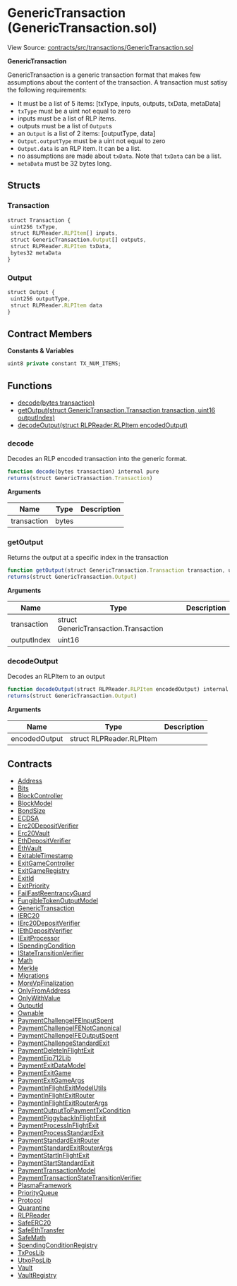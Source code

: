 # GenericTransaction (GenericTransaction.sol)

View Source: [contracts/src/transactions/GenericTransaction.sol](../../contracts/src/transactions/GenericTransaction.sol)

**GenericTransaction**

GenericTransaction is a generic transaction format that makes few assumptions about the
content of the transaction. A transaction must satisy the following requirements:
- It must be a list of 5 items: [txType, inputs, outputs, txData, metaData]
- `txType` must be a uint not equal to zero
- inputs must be a list of RLP items.
- outputs must be a list of `Output`s
- an `Output` is a list of 2 items: [outputType, data]
- `Output.outputType` must be a uint not equal to zero
- `Output.data` is an RLP item. It can be a list.
- no assumptions are made about `txData`. Note that `txData` can be a list.
- `metaData` must be 32 bytes long.

## Structs
### Transaction

```js
struct Transaction {
 uint256 txType,
 struct RLPReader.RLPItem[] inputs,
 struct GenericTransaction.Output[] outputs,
 struct RLPReader.RLPItem txData,
 bytes32 metaData
}
```

### Output

```js
struct Output {
 uint256 outputType,
 struct RLPReader.RLPItem data
}
```

## Contract Members
**Constants & Variables**

```js
uint8 private constant TX_NUM_ITEMS;

```

## Functions

- [decode(bytes transaction)](#decode)
- [getOutput(struct GenericTransaction.Transaction transaction, uint16 outputIndex)](#getoutput)
- [decodeOutput(struct RLPReader.RLPItem encodedOutput)](#decodeoutput)

### decode

Decodes an RLP encoded transaction into the generic format.

```js
function decode(bytes transaction) internal pure
returns(struct GenericTransaction.Transaction)
```

**Arguments**

| Name        | Type           | Description  |
| ------------- |------------- | -----|
| transaction | bytes |  | 

### getOutput

Returns the output at a specific index in the transaction

```js
function getOutput(struct GenericTransaction.Transaction transaction, uint16 outputIndex) internal pure
returns(struct GenericTransaction.Output)
```

**Arguments**

| Name        | Type           | Description  |
| ------------- |------------- | -----|
| transaction | struct GenericTransaction.Transaction |  | 
| outputIndex | uint16 |  | 

### decodeOutput

Decodes an RLPItem to an output

```js
function decodeOutput(struct RLPReader.RLPItem encodedOutput) internal pure
returns(struct GenericTransaction.Output)
```

**Arguments**

| Name        | Type           | Description  |
| ------------- |------------- | -----|
| encodedOutput | struct RLPReader.RLPItem |  | 

## Contracts

* [Address](Address.md)
* [Bits](Bits.md)
* [BlockController](BlockController.md)
* [BlockModel](BlockModel.md)
* [BondSize](BondSize.md)
* [ECDSA](ECDSA.md)
* [Erc20DepositVerifier](Erc20DepositVerifier.md)
* [Erc20Vault](Erc20Vault.md)
* [EthDepositVerifier](EthDepositVerifier.md)
* [EthVault](EthVault.md)
* [ExitableTimestamp](ExitableTimestamp.md)
* [ExitGameController](ExitGameController.md)
* [ExitGameRegistry](ExitGameRegistry.md)
* [ExitId](ExitId.md)
* [ExitPriority](ExitPriority.md)
* [FailFastReentrancyGuard](FailFastReentrancyGuard.md)
* [FungibleTokenOutputModel](FungibleTokenOutputModel.md)
* [GenericTransaction](GenericTransaction.md)
* [IERC20](IERC20.md)
* [IErc20DepositVerifier](IErc20DepositVerifier.md)
* [IEthDepositVerifier](IEthDepositVerifier.md)
* [IExitProcessor](IExitProcessor.md)
* [ISpendingCondition](ISpendingCondition.md)
* [IStateTransitionVerifier](IStateTransitionVerifier.md)
* [Math](Math.md)
* [Merkle](Merkle.md)
* [Migrations](Migrations.md)
* [MoreVpFinalization](MoreVpFinalization.md)
* [OnlyFromAddress](OnlyFromAddress.md)
* [OnlyWithValue](OnlyWithValue.md)
* [OutputId](OutputId.md)
* [Ownable](Ownable.md)
* [PaymentChallengeIFEInputSpent](PaymentChallengeIFEInputSpent.md)
* [PaymentChallengeIFENotCanonical](PaymentChallengeIFENotCanonical.md)
* [PaymentChallengeIFEOutputSpent](PaymentChallengeIFEOutputSpent.md)
* [PaymentChallengeStandardExit](PaymentChallengeStandardExit.md)
* [PaymentDeleteInFlightExit](PaymentDeleteInFlightExit.md)
* [PaymentEip712Lib](PaymentEip712Lib.md)
* [PaymentExitDataModel](PaymentExitDataModel.md)
* [PaymentExitGame](PaymentExitGame.md)
* [PaymentExitGameArgs](PaymentExitGameArgs.md)
* [PaymentInFlightExitModelUtils](PaymentInFlightExitModelUtils.md)
* [PaymentInFlightExitRouter](PaymentInFlightExitRouter.md)
* [PaymentInFlightExitRouterArgs](PaymentInFlightExitRouterArgs.md)
* [PaymentOutputToPaymentTxCondition](PaymentOutputToPaymentTxCondition.md)
* [PaymentPiggybackInFlightExit](PaymentPiggybackInFlightExit.md)
* [PaymentProcessInFlightExit](PaymentProcessInFlightExit.md)
* [PaymentProcessStandardExit](PaymentProcessStandardExit.md)
* [PaymentStandardExitRouter](PaymentStandardExitRouter.md)
* [PaymentStandardExitRouterArgs](PaymentStandardExitRouterArgs.md)
* [PaymentStartInFlightExit](PaymentStartInFlightExit.md)
* [PaymentStartStandardExit](PaymentStartStandardExit.md)
* [PaymentTransactionModel](PaymentTransactionModel.md)
* [PaymentTransactionStateTransitionVerifier](PaymentTransactionStateTransitionVerifier.md)
* [PlasmaFramework](PlasmaFramework.md)
* [PriorityQueue](PriorityQueue.md)
* [Protocol](Protocol.md)
* [Quarantine](Quarantine.md)
* [RLPReader](RLPReader.md)
* [SafeERC20](SafeERC20.md)
* [SafeEthTransfer](SafeEthTransfer.md)
* [SafeMath](SafeMath.md)
* [SpendingConditionRegistry](SpendingConditionRegistry.md)
* [TxPosLib](TxPosLib.md)
* [UtxoPosLib](UtxoPosLib.md)
* [Vault](Vault.md)
* [VaultRegistry](VaultRegistry.md)
